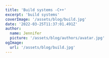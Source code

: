 ```yaml
---
title: 'Build systems -C++'
excerpt: 'build systems'
coverImage: '/assets/blog/build.jpg'
date: '2022-03-25T11:37:01.491Z'
author:
  name: Jennifer
  picture: '/assets/blog/authors/avatar.jpg'
ogImage:
  url: '/assets/blog/build.jpg'
---
```


